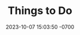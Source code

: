 ---
layout: page
title:  "Things to Do"
date:   2023-10-07 15:03:50 -0700
permalink: /things-to-do/
cover: "https://www.alexinwanderland.com/wp-content/uploads/2020/12/SunValley_003.jpg"
cover_align: bottom-center
blocks:
  - block_id: city
    content: Planned Events
  - block_id: hotel
    heading: Friday, 6/7
    picture: /assets/images/whiskeys.webp
    subheading:
      subheading_name: Welcome Drinks
      subheading_time: 7:30 PM - 9:30 PM
      subheading_place: Whiskey's on Main
    content: |
      To welcome you to Sun Valley, we're hosting welcome drinks at a classic Ketchum spot complete with views of Baldy and Main Street. After the festivities, feel free to continue exploring downtown Ketchum or turn in early to rest up for the big day<br /><br />[Whiskey's on Main, Online](https://www.whiskeysonmain.com/){:data-tooltip="Check out the spot before you go!"}<br /><strong>251 N Main St., Ketchum, ID 83340</strong>
  - block_id: hotel
    heading: Saturday, 6/8
    picture: /assets/images/us.webp
    subheading:
      subheading_name: The Main Event
      subheading_time: Starting at 5:00 PM
      subheading_place: The Valley Club
    content: |
      It all happens here! Shuttles will depart from the Limelight in Ketchum and the Fairfield Inn & Suites in Hailey at 4:15 PM. Parking at the venue is also available. Shuttles will return to the drop-off points at 10:00 PM and at 12 midnight. Bring your dancing shoes and get ready for a celebration!<br /><br />[The Valley Club website](https://thevalleyclub.org/){:data-tooltip="Get a sneak peek of the club"}<br /><strong>100 Club View Circle, Hailey, ID</strong>
  - block_id: hotel
    heading: Sunday, 6/9
    picture: /assets/images/joannes.webp
    subheading:
      subheading_name: Farewell Brunch
      subheading_time: 10:00 AM - 1:00 PM
      subheading_place: Joanne's House
    content: |
      We'd love to see you before you leave town! Meet us at Joanne's for a some light refreshments, a goodbye mimosa, and a hug. A low-stress recovery to end a great weekend.<br /><br /><strong>90 Stone Bridges Rd., Hailey, ID</strong>
  - block_id: city
    content: More to do
  - block_id: hotel
    heading: Enoteca
    content: | 
      Enoteca opened its doors in December of 2012 & caught on quick with its grand, wood-fired oven, 
      its made-to-order hand-tossed pizzas, & its open kitchen, where the chefs prepare Italian-influenced dishes such as asiago pesto meatballs & fresh house-made pasta courtesy of Mason Family Provisions.
      Enoteca boasts an extensive wine and beer list hand-selected by the knowledgable staff.
      We look forward to seeing you soon!
    price: $$$<span class="disabled">$</span>
    website: Visit Website
    website_link: https://www.ketchum-enoteca.com/
    address: 300 N Main St, Ketchum, ID 83340
  - block_id: hotel
    heading: The Ram
    content: | 
      Sun Valley’s original restaurant, The Ram has been warming and welcoming diners since 1937. This rustic-yet-elegant dinner house has been recently modernized, while still preserving its historic charm.
    price: $$$<span class="disabled">$</span>
    website: Visit Website
    website_link: https://www.sunvalley.com/dining/the-ram/
    address: 1 Sun Valley Rd, Sun Valley, ID 83353
  - block_id: hotel
    heading: Wrap City
    content: | 
      One of Alyse & Max's favorite spots, Wrapcity serves up creative wraps and salads, homemade soups, and unique quesadillas. Stop in for daily wrap and soup specials or choose one of the popular wraps on the menu, and be sure to dine on the sidewalk patio with great views of Baldy. As the temperature rises, Wrapcity is the place to go for refreshing and healthy wraps.
    price: $<span class="disabled">$$$</span>
    website: Visit Website
    website_link: https://www.wrapcitycafe.com/
    address: 180 South Main Street, Ketchum, ID 83340





    
---